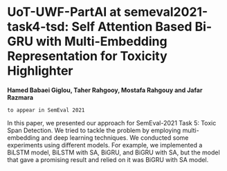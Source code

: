 # UoT-UWF-PartAI at semeval2021-task4-tsd: Self Attention Based Bi-GRU with Multi-Embedding Representation for Toxicity Highlighter
**Hamed Babaei Giglou, Taher Rahgooy, Mostafa Rahgouy and Jafar Razmara**

`to appear in SemEval 2021`

In this paper, we presented our approach for SemEval-2021 Task 5: Toxic Span Detection. We tried to tackle the problem by employing multi-embedding and deep learning techniques. We conducted some experiments using different models. For example, we implemented a BiLSTM model, BiLSTM with SA, BiGRU, and BiGRU with SA, but the model that gave a promising result and relied on it was BiGRU with SA model. 

